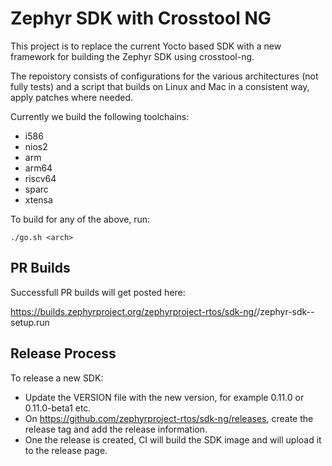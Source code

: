 # Zephyr SDK with Crosstool NG

This project is to replace the current Yocto based SDK with a new framework for
building the Zephyr SDK using crosstool-ng.

The repoistory consists of configurations for the various architectures (not
fully tests) and a script that builds on Linux and Mac in a consistent way,
apply patches where needed.

Currently we build the following toolchains:
- i586
- nios2
- arm
- arm64
- riscv64
- sparc
- xtensa

To build for any of the above, run:

```
./go.sh <arch>
```

## PR Builds

Successfull PR builds will get posted here:

https://builds.zephyrproject.org/zephyrproject-rtos/sdk-ng/<PR NUMBER>/zephyr-sdk-<VERISON>-setup.run

## Release Process

To release a new SDK:

- Update the VERSION file with the new version, for example 0.11.0 or
  0.11.0-beta1 etc.
- On https://github.com/zephyrproject-rtos/sdk-ng/releases, create the release
  tag and add the release information.
- One the release is created, CI will build the SDK image and will upload it to
  the release page.
